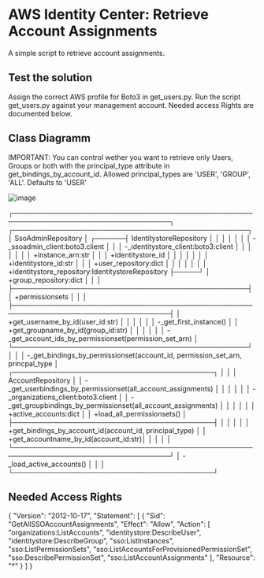 # AWS Identity Center: Retrieve Account Assignments

A simple script to retrieve account assignments.

## Test the solution

Assign the correct AWS profile for Boto3 in get_users.py.
Run the script get_users.py against your management account. Needed access Rights are documented below.

## Class Diagramm
IMPORTANT: You can control wether you want to retrieve only Users, Groups or both with the principal_type attribute in get_bindings_by_account_id.
           Allowed principal_types are 'USER', 'GROUP', 'ALL'. Defaults to 'USER'
 
 ![image](https://user-images.githubusercontent.com/10559693/223778777-d234dcfa-6bae-41db-8053-183126b6636f.png)

 ┌──────────────────────────────────────────────────────────────────────────────────┐            ┌────────────────────────────────────────────────┐
 │ SsoAdminRepository                                                               │     ┌──────┤ IdentitystoreRepository                        │
 │                                                                                  │     │      │                                                │
 │   -_ssoadmin_client:boto3.client                                                 │     │      │   -_identitystore_client:boto3:client          │
 │                                                                                  │     │      │                                                │
 │   +instance_arn:str                                                              │     │      │   +identitystore_id                            │
 │                                                                                  │     │      │                                                │
 │   +identitystore_id:str                                                          │     │      │   +user_repository:dict                        │
 │                                                                                  │     │      │                                                │
 │   +identitystore_repository:IdentitystoreRepository                              ├─────┘      │   +group_repository:dict                       │
 │                                                                                  │            ├────────────────────────────────────────────────┤
 │   +permissionsets                                                                │            │                                                │
 ├──────────────────────────────────────────────────────────────────────────────────┤            │   +get_username_by_id(user_id:str)             │
 │                                                                                  │            │                                                │
 │   -_get_first_instance()                                                         │            │   +get_groupname_by_id(group_id:str)           │
 │                                                                                  │            │                                                │
 │   -_get_account_ids_by_permissionset(permission_set_arn)                         │            └────────────────────────────────────────────────┘
 │                                                                                  │
 │   -_get_bindings_by_permissionset(account_id, permission_set_arn, princpal_type  │            ┌─────────────────────────────────────────┐
 │                                                                                  │            │ AccountRepository                       │
 │   -_get_userbindings_by_permissionset(all_account_assignments)                   │            │                                         │
 │                                                                                  │            │   -_organizations_client:boto3.client   │
 │   -_get_groupbindings_by_permissionset(all_account_assignments)                  │            │                                         │
 │                                                                                  │            │   +active_accounts:dict                 │
 │   +load_all_permissionsets()                                                     │            ├─────────────────────────────────────────┤
 │                                                                                  │            │                                         │
 │   +get_bindings_by_account_id(account_id, principal_type)                        │            │   +get_accountname_by_id(account_id:str)│
 │                                                                                  │            │                                         │
 └──────────────────────────────────────────────────────────────────────────────────┘            │   -_load_active_accounts()              │
                                                                                                 │                                         │
                                                                                                 └─────────────────────────────────────────┘
                                                                                                 
## Needed Access Rights

{
    "Version": "2012-10-17",
    "Statement": [
        {
            "Sid": "GetAllSSOAccountAssignments",
            "Effect": "Allow",
            "Action": [
                "organizations:ListAccounts",
                "identitystore:DescribeUser",
                "identitystore:DescribeGroup",
                "sso:ListInstances",
                "sso:ListPermissionSets",
                "sso:ListAccountsForProvisionedPermissionSet",
                "sso:DescribePermissionSet",
                "sso:ListAccountAssignments"
            ],
            "Resource": "*"
        }
    ]
}
